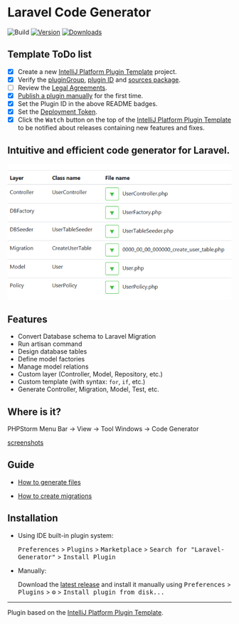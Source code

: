 # Laravel Code Generator

![Build](https://github.com/GooGee/Laravel-Generator/workflows/Build/badge.svg)
[![Version](https://img.shields.io/jetbrains/plugin/v/15276.svg)](https://plugins.jetbrains.com/plugin/15276)
[![Downloads](https://img.shields.io/jetbrains/plugin/d/15276.svg)](https://plugins.jetbrains.com/plugin/15276)

## Template ToDo list
- [x] Create a new [IntelliJ Platform Plugin Template][template] project.
- [x] Verify the [pluginGroup](/gradle.properties), [plugin ID](/src/main/resources/META-INF/plugin.xml) and [sources package](/src/main/kotlin).
- [ ] Review the [Legal Agreements](https://plugins.jetbrains.com/docs/marketplace/legal-agreements.html).
- [x] [Publish a plugin manually](https://www.jetbrains.org/intellij/sdk/docs/basics/getting_started/publishing_plugin.html) for the first time.
- [x] Set the Plugin ID in the above README badges.
- [x] Set the [Deployment Token](https://plugins.jetbrains.com/docs/marketplace/plugin-upload.html).
- [x] Click the <kbd>Watch</kbd> button on the top of the [IntelliJ Platform Plugin Template][template] to be notified about releases containing new features and fixes.

<!-- Plugin description -->


## Intuitive and efficient code generator for Laravel.

![GUI](https://github.com/GooGee/Code-Generator/raw/main/image/file.png)


## Features

- Convert Database schema to Laravel Migration
- Run artisan command
- Design database tables
- Define model factories
- Manage model relations
- Custom layer (Controller, Model, Repository, etc.)
- Custom template (with syntax: `for`, `if`, etc.)
- Generate Controller, Migration, Model, Test, etc.


## Where is it?

PHPStorm Menu Bar -> View -> Tool Windows -> Code Generator

[screenshots](https://plugins.jetbrains.com/plugin/15276-laravel-generator/where-is-it-)


## Guide

- [How to generate files](https://plugins.jetbrains.com/plugin/15276-laravel-generator/-generator-)

- [How to create migrations](https://plugins.jetbrains.com/plugin/15276-laravel-generator/-migration-)


<!-- Plugin description end -->

## Installation

- Using IDE built-in plugin system:
  
  <kbd>Preferences</kbd> > <kbd>Plugins</kbd> > <kbd>Marketplace</kbd> > <kbd>Search for "Laravel-Generator"</kbd> >
  <kbd>Install Plugin</kbd>
  
- Manually:

  Download the [latest release](https://github.com/GooGee/Laravel-Generator/releases/latest) and install it manually using
  <kbd>Preferences</kbd> > <kbd>Plugins</kbd> > <kbd>⚙️</kbd> > <kbd>Install plugin from disk...</kbd>


---
Plugin based on the [IntelliJ Platform Plugin Template][template].

[template]: https://github.com/JetBrains/intellij-platform-plugin-template
